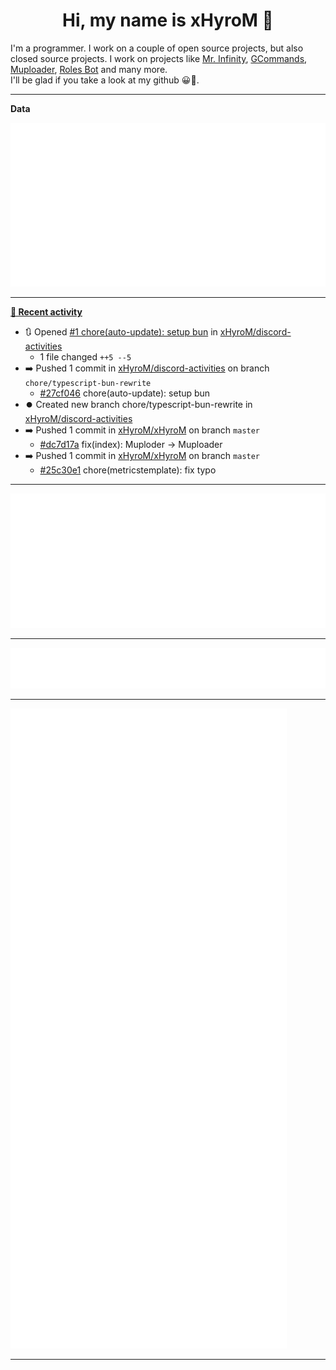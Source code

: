 <p align="center">
    <!-- <img src="https://avatars.githubusercontent.com/u/56601352" width="192" alt="hyro's pfp" /> -->
    <h1 align="center">Hi, my name is xHyroM 👋</h1>
</p>

I'm a programmer. I work on a couple of open source projects, but also closed source projects. I work on projects like [Mr. Infinity](https://discord.com/oauth2/authorize?client_id=720321585625694239&scope=bot%20applications.commands&permissions=8&redirect_uri=https://blobs.gq/imanager&prompt=consent&response_type=code), [GCommands](https://github.com/Garlic-Team/GCommands), [Muploader](https://github.com/xHyroM/Muploader), [Roles Bot](https://github.com/xHyroM/roles-bot) and many more.  
I'll be glad if you take a look at my github 😀👀.

___
**Data**

<img src="https://github.com/xHyroM/xHyroM/blob/master/.cache/base.svg">

___

**[📰 Recent activity](https://github.com/xHyroM)**
* 🔃 Opened [#1 chore(auto-update): setup bun](https://github.com/xHyroM/discord-activities/pull/1) in [xHyroM/discord-activities](https://github.com/xHyroM/discord-activities)
  * 1 file changed `++5 --5`
* ➡️ Pushed 1 commit in [xHyroM/discord-activities](https://github.com/xHyroM/discord-activities) on branch `chore/typescript-bun-rewrite`
  * [#27cf046](https://github.com/xHyroM/discord-activities/commit/27cf046) chore(auto-update): setup bun
* ⏺️ Created new branch chore/typescript-bun-rewrite in [xHyroM/discord-activities](https://github.com/xHyroM/discord-activities)
* ➡️ Pushed 1 commit in [xHyroM/xHyroM](https://github.com/xHyroM/xHyroM) on branch `master`
  * [#dc7d17a](https://github.com/xHyroM/xHyroM/commit/dc7d17a) fix(index): Muploder -&gt; Muploader
* ➡️ Pushed 1 commit in [xHyroM/xHyroM](https://github.com/xHyroM/xHyroM) on branch `master`
  * [#25c30e1](https://github.com/xHyroM/xHyroM/commit/25c30e1) chore(metricstemplate): fix typo


___

<img src="https://github.com/xHyroM/xHyroM/blob/master/.cache/isocalendar.svg">

___

<img src="https://github.com/xHyroM/xHyroM/blob/master/.cache/languages.svg">

___

<img src="https://github.com/xHyroM/xHyroM/blob/master/.cache/achievements.svg">

___
